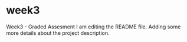 # week3
Week3 - Graded Assesment
I am editing the README file. Adding some more details about the project description.

